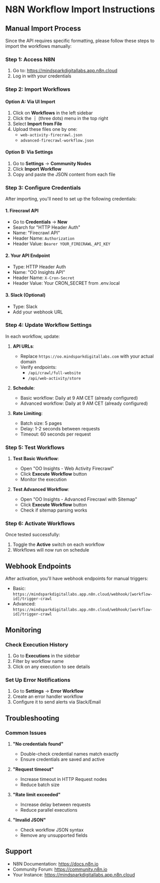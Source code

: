 # N8N Workflow Import Instructions

## Manual Import Process

Since the API requires specific formatting, please follow these steps to import the workflows manually:

### Step 1: Access N8N
1. Go to: https://mindsparkdigitallabs.app.n8n.cloud
2. Log in with your credentials

### Step 2: Import Workflows

#### Option A: Via UI Import
1. Click on **Workflows** in the left sidebar
2. Click the **⋮** (three dots) menu in the top right
3. Select **Import from File**
4. Upload these files one by one:
   - `web-activity-firecrawl.json`
   - `advanced-firecrawl-workflow.json`

#### Option B: Via Settings
1. Go to **Settings** → **Community Nodes**
2. Click **Import Workflow**
3. Copy and paste the JSON content from each file

### Step 3: Configure Credentials

After importing, you'll need to set up the following credentials:

#### 1. Firecrawl API
- Go to **Credentials** → **New**
- Search for "HTTP Header Auth"
- Name: "Firecrawl API"
- Header Name: `Authorization`
- Header Value: `Bearer YOUR_FIRECRAWL_API_KEY`

#### 2. Your API Endpoint
- Type: HTTP Header Auth
- Name: "OO Insights API"
- Header Name: `X-Cron-Secret`
- Header Value: Your CRON_SECRET from .env.local

#### 3. Slack (Optional)
- Type: Slack
- Add your webhook URL

### Step 4: Update Workflow Settings

In each workflow, update:

1. **API URLs**:
   - Replace `https://oo.mindsparkdigitallabs.com` with your actual domain
   - Verify endpoints:
     - `/api/crawl/full-website`
     - `/api/web-activity/store`

2. **Schedule**:
   - Basic workflow: Daily at 9 AM CET (already configured)
   - Advanced workflow: Daily at 9 AM CET (already configured)

3. **Rate Limiting**:
   - Batch size: 5 pages
   - Delay: 1-2 seconds between requests
   - Timeout: 60 seconds per request

### Step 5: Test Workflows

1. **Test Basic Workflow**:
   - Open "OO Insights - Web Activity Firecrawl"
   - Click **Execute Workflow** button
   - Monitor the execution

2. **Test Advanced Workflow**:
   - Open "OO Insights - Advanced Firecrawl with Sitemap"
   - Click **Execute Workflow** button
   - Check if sitemap parsing works

### Step 6: Activate Workflows

Once tested successfully:
1. Toggle the **Active** switch on each workflow
2. Workflows will now run on schedule

## Webhook Endpoints

After activation, you'll have webhook endpoints for manual triggers:

- Basic: `https://mindsparkdigitallabs.app.n8n.cloud/webhook/[workflow-id]/trigger-crawl`
- Advanced: `https://mindsparkdigitallabs.app.n8n.cloud/webhook/[workflow-id]/trigger-crawl`

## Monitoring

### Check Execution History
1. Go to **Executions** in the sidebar
2. Filter by workflow name
3. Click on any execution to see details

### Set Up Error Notifications
1. Go to **Settings** → **Error Workflow**
2. Create an error handler workflow
3. Configure it to send alerts via Slack/Email

## Troubleshooting

### Common Issues

1. **"No credentials found"**
   - Double-check credential names match exactly
   - Ensure credentials are saved and active

2. **"Request timeout"**
   - Increase timeout in HTTP Request nodes
   - Reduce batch size

3. **"Rate limit exceeded"**
   - Increase delay between requests
   - Reduce parallel executions

4. **"Invalid JSON"**
   - Check workflow JSON syntax
   - Remove any unsupported fields

## Support

- N8N Documentation: https://docs.n8n.io
- Community Forum: https://community.n8n.io
- Your Instance: https://mindsparkdigitallabs.app.n8n.cloud